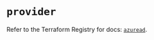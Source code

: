 # `provider`

Refer to the Terraform Registry for docs: [`azuread`](https://registry.terraform.io/providers/hashicorp/azuread/3.4.0/docs).
